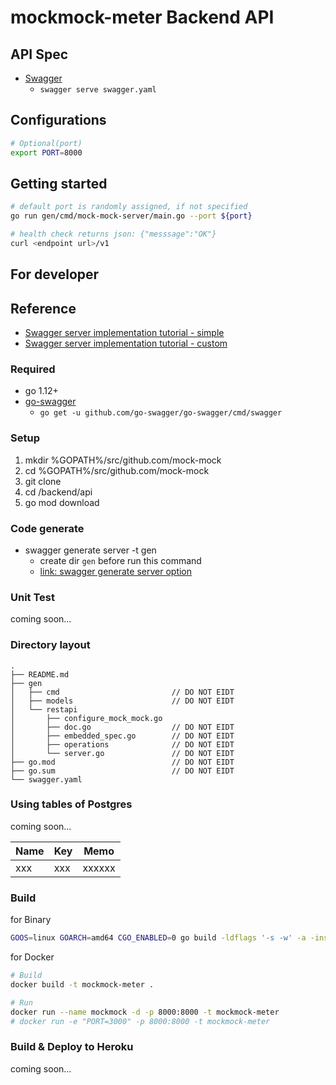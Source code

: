 # mockmock-meter Backend API

## API Spec

* [Swagger](swagger.yaml)
  * `swagger serve swagger.yaml`


## Configurations

```sh
# Optional(port)
export PORT=8000
```
## Getting started

```sh
# default port is randomly assigned, if not specified
go run gen/cmd/mock-mock-server/main.go --port ${port}

# health check returns json: {"messsage":"OK"}
curl <endpoint url>/v1
```
## For developer

## Reference

* [Swagger server implementation tutorial - simple](https://goswagger.io/tutorial/todo-list.html)
* [Swagger server implementation tutorial - custom](https://goswagger.io/tutorial/custom-server.html)


### Required

* go 1.12+
* [go-swagger](https://github.com/go-swagger/go-swagger)
  * `go get -u github.com/go-swagger/go-swagger/cmd/swagger`

### Setup

1. mkdir %GOPATH%/src/github.com/mock-mock
2. cd %GOPATH%/src/github.com/mock-mock
3. git clone <this repository url>
4. cd <repository-name>/backend/api
5. go mod download

### Code generate

* swagger generate server -t gen
  * create dir `gen` before run this command
  * [link: swagger generate server option](https://github.com/go-swagger/go-swagger/blob/master/docs/generate/server.md)


### Unit Test

coming soon...

### Directory layout

```
.
├── README.md
├── gen
│   ├── cmd                         // DO NOT EIDT
│   ├── models                      // DO NOT EIDT
│   └── restapi
│       ├── configure_mock_mock.go
│       ├── doc.go                  // DO NOT EIDT
│       ├── embedded_spec.go        // DO NOT EIDT
│       ├── operations              // DO NOT EIDT
│       └── server.go               // DO NOT EIDT
├── go.mod                          // DO NOT EIDT
├── go.sum                          // DO NOT EIDT
└── swagger.yaml
```

### Using tables of Postgres

coming soon...

| Name   | Key      | Memo                              |
|--------|----------|-----------------------------------|
| xxx  | xxx  | xxxxxx          |


### Build

for Binary
 
```sh
GOOS=linux GOARCH=amd64 CGO_ENABLED=0 go build -ldflags '-s -w' -a -installsuffix cgo -o ./bin/main ./gen/cmd/mock-mock-server/main.go
```

for Docker
```sh
# Build
docker build -t mockmock-meter .

# Run
docker run --name mockmock -d -p 8000:8000 -t mockmock-meter
# docker run -e "PORT=3000" -p 8000:8000 -t mockmock-meter
```

### Build & Deploy to Heroku

coming soon...
